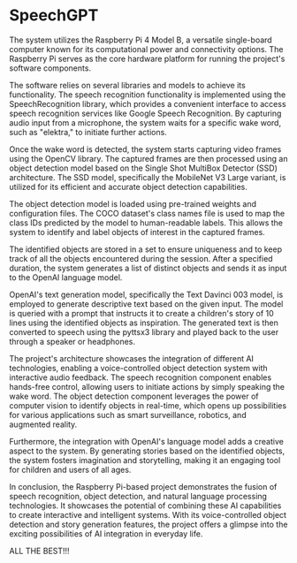 # SpeechGPT

The system utilizes the Raspberry Pi 4 Model B, a versatile single-board computer known for its computational power and connectivity options. The Raspberry Pi serves as the core hardware platform for running the project's software components.

The software relies on several libraries and models to achieve its functionality. The speech recognition functionality is implemented using the SpeechRecognition library, which provides a convenient interface to access speech recognition services like Google Speech Recognition. By capturing audio input from a microphone, the system waits for a specific wake word, such as "elektra," to initiate further actions.

Once the wake word is detected, the system starts capturing video frames using the OpenCV library. The captured frames are then processed using an object detection model based on the Single Shot MultiBox Detector (SSD) architecture. The SSD model, specifically the MobileNet V3 Large variant, is utilized for its efficient and accurate object detection capabilities.

The object detection model is loaded using pre-trained weights and configuration files. The COCO dataset's class names file is used to map the class IDs predicted by the model to human-readable labels. This allows the system to identify and label objects of interest in the captured frames.

The identified objects are stored in a set to ensure uniqueness and to keep track of all the objects encountered during the session. After a specified duration, the system generates a list of distinct objects and sends it as input to the OpenAI language model.

OpenAI's text generation model, specifically the Text Davinci 003 model, is employed to generate descriptive text based on the given input. The model is queried with a prompt that instructs it to create a children's story of 10 lines using the identified objects as inspiration. The generated text is then converted to speech using the pyttsx3 library and played back to the user through a speaker or headphones.

The project's architecture showcases the integration of different AI technologies, enabling a voice-controlled object detection system with interactive audio feedback. The speech recognition component enables hands-free control, allowing users to initiate actions by simply speaking the wake word. The object detection component leverages the power of computer vision to identify objects in real-time, which opens up possibilities for various applications such as smart surveillance, robotics, and augmented reality.

Furthermore, the integration with OpenAI's language model adds a creative aspect to the system. By generating stories based on the identified objects, the system fosters imagination and storytelling, making it an engaging tool for children and users of all ages.

In conclusion, the Raspberry Pi-based project demonstrates the fusion of speech recognition, object detection, and natural language processing technologies. It showcases the potential of combining these AI capabilities to create interactive and intelligent systems. With its voice-controlled object detection and story generation features, the project offers a glimpse into the exciting possibilities of AI integration in everyday life.

ALL THE BEST!!!
